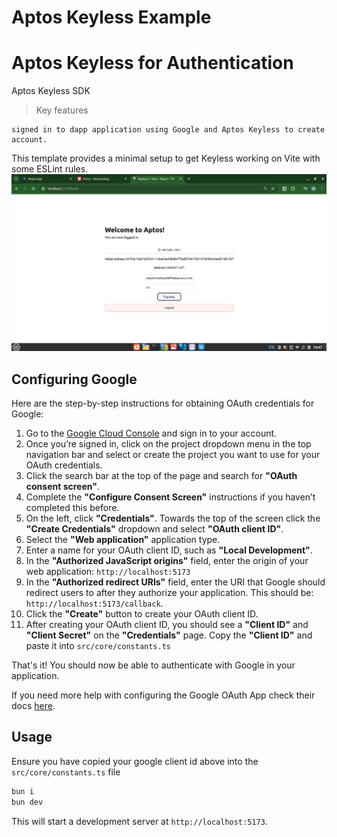 # Aptos Keyless Example

# Aptos Keyless for Authentication
Aptos Keyless SDK 

> Key features

```
signed in to dapp application using Google and Aptos Keyless to create account.
```

This template provides a minimal setup to get Keyless working on Vite with some ESLint rules.
 <img src="./public/C34_Q2_dan_m.png/" alt="Auth demo" >

## Configuring Google

Here are the step-by-step instructions for obtaining OAuth credentials for Google:

1. Go to the [Google Cloud Console](https://console.cloud.google.com/welcome) and sign in to your account.
2. Once you’re signed in, click on the project dropdown menu in the top navigation bar and select or create the project you want to use for your OAuth credentials.
3. Click the search bar at the top of the page and search for **"OAuth consent screen"**.
4. Complete the **"Configure Consent Screen"** instructions if you haven’t completed this before.
5. On the left, click **"Credentials"**. Towards the top of the screen click the **"Create Credentials"** dropdown and select **"OAuth client ID"**.
6. Select the **"Web application"** application type.
7. Enter a name for your OAuth client ID, such as **"Local Development"**.
8. In the **"Authorized JavaScript origins"** field, enter the origin of your web application: `http://localhost:5173`
9. In the **"Authorized redirect URIs"** field, enter the URI that Google should redirect users to after they authorize your application. This should be: `http://localhost:5173/callback`.
10. Click the **"Create"** button to create your OAuth client ID.
11. After creating your OAuth client ID, you should see a **"Client ID"** and **"Client Secret"** on the **"Credentials"** page. Copy the **"Client ID"** and paste it into `src/core/constants.ts`

That's it! You should now be able to authenticate with Google in your application.

If you need more help with configuring the Google OAuth App check their docs [here](https://support.google.com/cloud/answer/6158849).

## Usage

Ensure you have copied your google client id above into the `src/core/constants.ts` file

```bash
bun i
bun dev
```

This will start a development server at `http://localhost:5173`.


